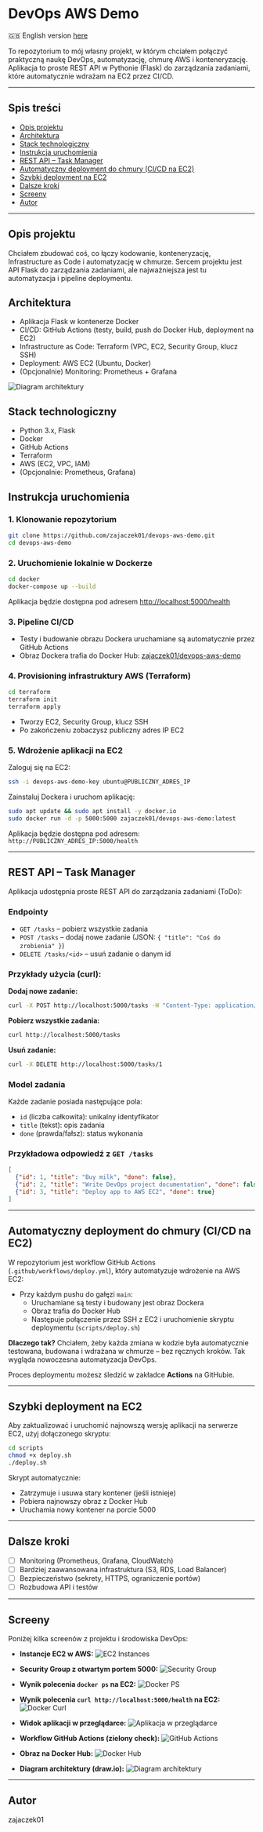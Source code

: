 # DevOps AWS Demo

🇬🇧 English version [here](README.md)

To repozytorium to mój własny projekt, w którym chciałem połączyć praktyczną naukę DevOps, automatyzację, chmurę AWS i konteneryzację. Aplikacja to proste REST API w Pythonie (Flask) do zarządzania zadaniami, które automatycznie wdrażam na EC2 przez CI/CD.

---

## Spis treści
- [Opis projektu](#opis-projektu)
- [Architektura](#architektura)
- [Stack technologiczny](#stack-technologiczny)
- [Instrukcja uruchomienia](#instrukcja-uruchomienia)
- [REST API – Task Manager](#rest-api--task-manager)
- [Automatyczny deployment do chmury (CI/CD na EC2)](#automatyczny-deployment-do-chmury-cicd-na-ec2)
- [Szybki deployment na EC2](#szybki-deployment-na-ec2)
- [Dalsze kroki](#dalsze-kroki)
- [Screeny](#screeny)
- [Autor](#autor)

---

## Opis projektu
Chciałem zbudować coś, co łączy kodowanie, konteneryzację, Infrastructure as Code i automatyzację w chmurze. Sercem projektu jest API Flask do zarządzania zadaniami, ale najważniejsza jest tu automatyzacja i pipeline deploymentu.

## Architektura
- Aplikacja Flask w kontenerze Docker
- CI/CD: GitHub Actions (testy, build, push do Docker Hub, deployment na EC2)
- Infrastructure as Code: Terraform (VPC, EC2, Security Group, klucz SSH)
- Deployment: AWS EC2 (Ubuntu, Docker)
- (Opcjonalnie) Monitoring: Prometheus + Grafana

![Diagram architektury](diagrams/architecture.png)

## Stack technologiczny
- Python 3.x, Flask
- Docker
- GitHub Actions
- Terraform
- AWS (EC2, VPC, IAM)
- (Opcjonalnie: Prometheus, Grafana)

## Instrukcja uruchomienia

### 1. Klonowanie repozytorium
```sh
git clone https://github.com/zajaczek01/devops-aws-demo.git
cd devops-aws-demo
```

### 2. Uruchomienie lokalnie w Dockerze
```sh
cd docker
docker-compose up --build
```
Aplikacja będzie dostępna pod adresem [http://localhost:5000/health](http://localhost:5000/health)

### 3. Pipeline CI/CD
- Testy i budowanie obrazu Dockera uruchamiane są automatycznie przez GitHub Actions
- Obraz Dockera trafia do Docker Hub: [zajaczek01/devops-aws-demo](https://hub.docker.com/r/zajaczek01/devops-aws-demo)

### 4. Provisioning infrastruktury AWS (Terraform)
```sh
cd terraform
terraform init
terraform apply
```
- Tworzy EC2, Security Group, klucz SSH
- Po zakończeniu zobaczysz publiczny adres IP EC2

### 5. Wdrożenie aplikacji na EC2
Zaloguj się na EC2:
```sh
ssh -i devops-aws-demo-key ubuntu@PUBLICZNY_ADRES_IP
```
Zainstaluj Dockera i uruchom aplikację:
```sh
sudo apt update && sudo apt install -y docker.io
sudo docker run -d -p 5000:5000 zajaczek01/devops-aws-demo:latest
```
Aplikacja będzie dostępna pod adresem: `http://PUBLICZNY_ADRES_IP:5000/health`

---

## REST API – Task Manager

Aplikacja udostępnia proste REST API do zarządzania zadaniami (ToDo):

### Endpointy
- `GET /tasks` – pobierz wszystkie zadania
- `POST /tasks` – dodaj nowe zadanie (JSON: `{ "title": "Coś do zrobienia" }`)
- `DELETE /tasks/<id>` – usuń zadanie o danym id

### Przykłady użycia (curl):

**Dodaj nowe zadanie:**
```sh
curl -X POST http://localhost:5000/tasks -H "Content-Type: application/json" -d '{"title": "Kupić mleko"}'
```

**Pobierz wszystkie zadania:**
```sh
curl http://localhost:5000/tasks
```

**Usuń zadanie:**
```sh
curl -X DELETE http://localhost:5000/tasks/1
```

### Model zadania
Każde zadanie posiada następujące pola:
- `id` (liczba całkowita): unikalny identyfikator
- `title` (tekst): opis zadania
- `done` (prawda/fałsz): status wykonania

### Przykładowa odpowiedź z `GET /tasks`
```json
[
  {"id": 1, "title": "Buy milk", "done": false},
  {"id": 2, "title": "Write DevOps project documentation", "done": false},
  {"id": 3, "title": "Deploy app to AWS EC2", "done": true}
]
```

---

## Automatyczny deployment do chmury (CI/CD na EC2)

W repozytorium jest workflow GitHub Actions (`.github/workflows/deploy.yml`), który automatyzuje wdrożenie na AWS EC2:

- Przy każdym pushu do gałęzi `main`:
  - Uruchamiane są testy i budowany jest obraz Dockera
  - Obraz trafia do Docker Hub
  - Następuje połączenie przez SSH z EC2 i uruchomienie skryptu deploymentu (`scripts/deploy.sh`)

**Dlaczego tak?**
Chciałem, żeby każda zmiana w kodzie była automatycznie testowana, budowana i wdrażana w chmurze – bez ręcznych kroków. Tak wygląda nowoczesna automatyzacja DevOps.

Proces deploymentu możesz śledzić w zakładce **Actions** na GitHubie.

---

## Szybki deployment na EC2

Aby zaktualizować i uruchomić najnowszą wersję aplikacji na serwerze EC2, użyj dołączonego skryptu:

```sh
cd scripts
chmod +x deploy.sh
./deploy.sh
```

Skrypt automatycznie:
- Zatrzymuje i usuwa stary kontener (jeśli istnieje)
- Pobiera najnowszy obraz z Docker Hub
- Uruchamia nowy kontener na porcie 5000

---

## Dalsze kroki
- [ ] Monitoring (Prometheus, Grafana, CloudWatch)
- [ ] Bardziej zaawansowana infrastruktura (S3, RDS, Load Balancer)
- [ ] Bezpieczeństwo (sekrety, HTTPS, ograniczenie portów)
- [ ] Rozbudowa API i testów

---

## Screeny

Poniżej kilka screenów z projektu i środowiska DevOps:

- **Instancje EC2 w AWS:**
  ![EC2 Instances](diagrams/aws_instances.png)

- **Security Group z otwartym portem 5000:**
  ![Security Group](diagrams/aws_security_groups.png)

- **Wynik polecenia `docker ps` na EC2:**
  ![Docker PS](diagrams/docker_ps.png)

- **Wynik polecenia `curl http://localhost:5000/health` na EC2:**
  ![Docker Curl](diagrams/docker_curl.png)

- **Widok aplikacji w przeglądarce:**
  ![Aplikacja w przeglądarce](diagrams/status_ok.png)

- **Workflow GitHub Actions (zielony check):**
  ![GitHub Actions](diagrams/github_actions.png)

- **Obraz na Docker Hub:**
  ![Docker Hub](diagrams/docker_image.png)

- **Diagram architektury (draw.io):**
  ![Diagram architektury](diagrams/architecture.png)

---

## Autor
zajaczek01 